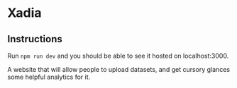 # Xadia

## Instructions
Run `npm run dev` and you should be able to see it hosted on localhost:3000. 

A website that will allow people to upload datasets, and get cursory glances some helpful analytics for it.
